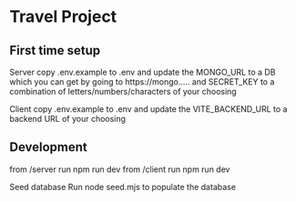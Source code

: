 # Travel Project

## First time setup

Server
copy .env.example to .env and update the MONGO_URL to a DB which you can get by going to https://mongo..... and SECRET_KEY to a combination of letters/numbers/characters of your choosing

Client
copy .env.example to .env and update the VITE_BACKEND_URL to a backend URL of your choosing

## Development

from /server run npm run dev
from /client run npm run dev

Seed database
Run node seed.mjs to populate the database
